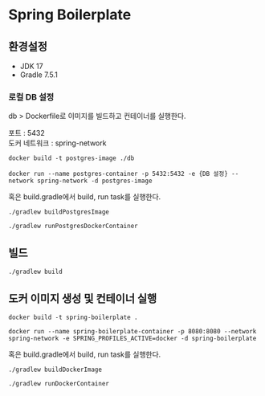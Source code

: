 # Spring Boilerplate

## 환경설정
- JDK 17
- Gradle 7.5.1

### 로컬 DB 설정
db > Dockerfile로 이미지를 빌드하고 컨테이너를 실행한다.

포트 : 5432\
도커 네트워크 : spring-network
```shell
docker build -t postgres-image ./db

docker run --name postgres-container -p 5432:5432 -e {DB 설정} --network spring-network -d postgres-image
````

혹은 build.gradle에서 build, run task를 실행한다.

```shell
./gradlew buildPostgresImage

./gradlew runPostgresDockerContainer
```


## 빌드
```shell
./gradlew build
```

## 도커 이미지 생성 및 컨테이너 실행
```shell
docker build -t spring-boilerplate .

docker run --name spring-boilerplate-container -p 8080:8080 --network spring-network -e SPRING_PROFILES_ACTIVE=docker -d spring-boilerplate
```

혹은 build.gradle에서 build, run task를 실행한다.

```shell
./gradlew buildDockerImage

./gradlew runDockerContainer
```
